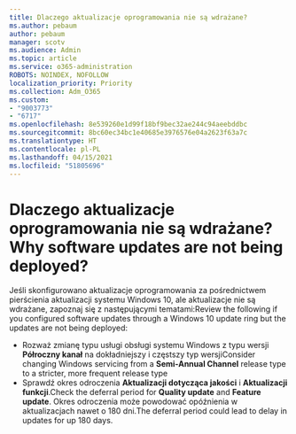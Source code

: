 ```yaml
---
title: Dlaczego aktualizacje oprogramowania nie są wdrażane?
ms.author: pebaum
author: pebaum
manager: scotv
ms.audience: Admin
ms.topic: article
ms.service: o365-administration
ROBOTS: NOINDEX, NOFOLLOW
localization_priority: Priority
ms.collection: Adm_O365
ms.custom:
- "9003773"
- "6717"
ms.openlocfilehash: 8e539260e1d99f18bf9bec32ae244c94aeebddbc
ms.sourcegitcommit: 8bc60ec34bc1e40685e3976576e04a2623f63a7c
ms.translationtype: HT
ms.contentlocale: pl-PL
ms.lasthandoff: 04/15/2021
ms.locfileid: "51805696"
---
```

# <a name="why-software-updates-are-not-being-deployed"></a><span data-ttu-id="2e00b-102">Dlaczego aktualizacje oprogramowania nie są wdrażane?</span><span class="sxs-lookup"><span data-stu-id="2e00b-102">Why software updates are not being deployed?</span></span>

<span data-ttu-id="2e00b-103">Jeśli skonfigurowano aktualizacje oprogramowania za pośrednictwem pierścienia aktualizacji systemu Windows 10, ale aktualizacje nie są wdrażane, zapoznaj się z następującymi tematami:</span><span class="sxs-lookup"><span data-stu-id="2e00b-103">Review the following if you configured software updates through a Windows 10 update ring but the updates are not being deployed:</span></span>  

- <span data-ttu-id="2e00b-104">Rozważ zmianę typu usługi obsługi systemu Windows z typu wersji **Półroczny kanał** na dokładniejszy i częstszy typ wersji</span><span class="sxs-lookup"><span data-stu-id="2e00b-104">Consider changing Windows servicing from a  **Semi-Annual Channel**  release type to a stricter, more frequent release type</span></span>  
- <span data-ttu-id="2e00b-105">Sprawdź okres odroczenia **Aktualizacji dotycząca jakości**  i  **Aktualizacji funkcji**.</span><span class="sxs-lookup"><span data-stu-id="2e00b-105">Check the deferral period for  **Quality update**  and  **Feature update**.</span></span> <span data-ttu-id="2e00b-106">Okres odroczenia może powodować opóźnienia w aktualizacjach nawet o 180 dni.</span><span class="sxs-lookup"><span data-stu-id="2e00b-106">The deferral period could lead to delay in updates for up 180 days.</span></span>
